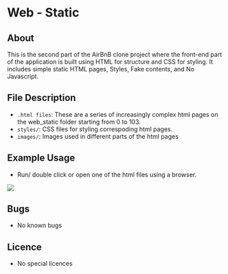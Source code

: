 # Web - Static

## About
This is the second part of the AirBnB clone  project where the front-end part of the application is built using HTML for structure and CSS for styling. It includes simple static HTML pages, Styles, Fake contents, and No Javascript.
## File Description
 - `.html files`: These are a series of increasingly complex html pages on the web_static folder starting from 0 to 103.
 - `styles/`: CSS files for styling correspoding html pages.
 - `images/`: Images used in different parts of the html pages

## Example Usage
- Run/ double click or open one of the html files using a browser.
<img src="images/ex_usage.png">

## Bugs
- No known bugs

## Licence
- No special licences
